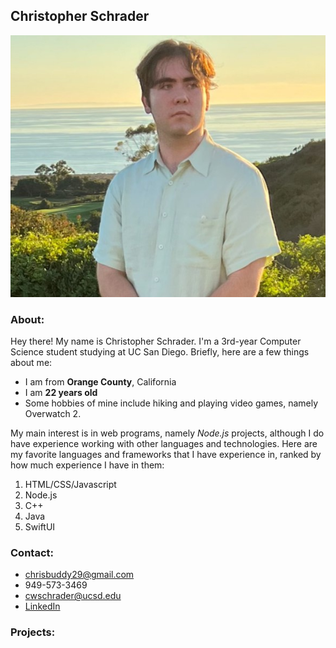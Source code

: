 ## Christopher Schrader
![Christopher Schrader's Portrait](chrispic.jpg)
### About:
Hey there! My name is Christopher Schrader. I'm a 3rd-year Computer Science student studying at UC San Diego. Briefly, here are a few things about me:
- I am from **Orange County**, California
- I am **22 years old**
- Some hobbies of mine include hiking and playing video games, namely Overwatch 2.

My main interest is in web programs, namely _Node.js_ projects, although I do have experience working with other languages and technologies. Here are my favorite languages and frameworks that I have experience in, ranked by how much experience I have in them:
1. HTML/CSS/Javascript
2. Node.js
3. C++
4. Java
5. SwiftUI

### Contact:
- chrisbuddy29@gmail.com
- 949-573-3469
- cwschrader@ucsd.edu
- [LinkedIn](https://www.linkedin.com/in/christopher-schrader-3a9b84127/)
### Projects:

